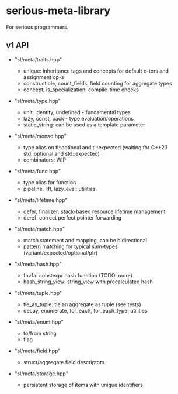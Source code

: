 # serious-meta-library
For serious programmers.

## v1 API

- "sl/meta/traits.hpp"
    - unique: inheritance tags and concepts for default c-tors and assignment op-s
    - constructible, count_fields: field counting for aggregate types
    - concept, is_specialization: compile-time checks
- "sl/meta/type.hpp"
    - unit, identity, undefined - fundamental types
    - lazy, const, pack - type evaluation/operations
    - static_string: can be used as a template parameter
- "sl/meta/monad.hpp"
    - type alias on tl::optional and tl::expected (waiting for C++23 std::optional and std::expected)
    - combinators: WIP
- "sl/meta/func.hpp"
    - type alias for function
    - pipeline, lift, lazy_eval: utilities
- "sl/meta/lifetime.hpp"
    - defer, finalizer: stack-based resource lifetime management
    - deref: correct perfect pointer forwarding
- "sl/meta/match.hpp"
    - match statement and mapping, can be bidirectional
    - pattern matching for typical sum-types (variant/expected/optional/ptr)
- "sl/meta/hash.hpp"
    - fnv1a: constexpr hash function (TODO: more)
    - hash_string_view: string_view with precalculated hash
- "sl/meta/tuple.hpp"
    - tie_as_tuple: tie an aggregate as tuple (see tests)
    - decay, enumerate, for_each, for_each_type: utilities
- "sl/meta/enum.hpp"
    - to/from string
    - flag

- "sl/meta/field.hpp"
    - struct/aggregate field descriptors
- "sl/meta/storage.hpp"
    - persistent storage of items with unique identifiers
